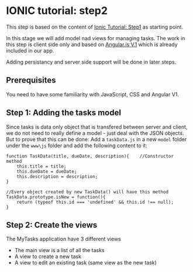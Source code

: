 # IONIC tutorial: step2
This step is based on the content of [Ionic Tutorial: Step1](https://github.com/nirrotsh/ionic-tutorial-step2) as starting point.

In this stage we will add model nad views for managing tasks. The work in this step is client side only and based on [Angular.js V.1](https://angularjs.org/) which is already included in our app.

Adding persistancy and server side support will be done in later steps.

## Prerequisites
You need to have some familiarity with JavaScript, CSS and Angular V1.

## Step 1: Adding the tasks model
Since tasks is data only object that is transfered between server and client, we do not need to really define a model - just deal with the JSON objects. But to prove that this can be done:
Add a `taskData.js` in a new `model` folder under the `www\js` folder and add the following content to it:
```
function TaskData(title, dueDate, description){    //Constructor method
    this.title = title;
    this.dueDate = dueDate;
    this.description = description;
}

//Every object created by new TaskData() will have this method
TaskData.prototype.isNew = function(){
    return (typeof this.id === 'undefined' && this.id !== null);
}
```

## Step 2: Create the views
The MyTasks application have 3 different views
* The main view is a list of all the tasks
* A view to create a new task
* A view to edit an existing task (same view as the new task)

